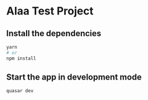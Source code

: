 # Alaa Test Project


## Install the dependencies
```bash
yarn
# or
npm install
```

## Start the app in development mode
```bash
quasar dev
```
